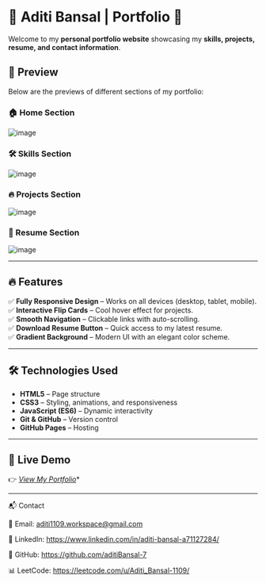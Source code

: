 # 🌟 Aditi Bansal | Portfolio 🚀  

Welcome to my **personal portfolio website** showcasing my **skills, projects, resume, and contact information**.  

## 📸 Preview  
Below are the previews of different sections of my portfolio:  

### 🏠 Home Section  
![image](https://github.com/user-attachments/assets/c06b1404-2e6d-40f8-9629-4c20826da4c7)
  

### 🛠️ Skills Section  
![image](https://github.com/user-attachments/assets/fce89288-987e-4f84-bf9d-7d54da81b6e1)


### 🔥 Projects Section  
![image](https://github.com/user-attachments/assets/11439e1f-b16e-4df7-90ee-d57fe890877a)


### 📄 Resume Section  
![image](https://github.com/user-attachments/assets/2babcd11-1400-43aa-bcac-17d8c8a107df)


---

## 🔥 Features  
✅ **Fully Responsive Design** – Works on all devices (desktop, tablet, mobile).  
✅ **Interactive Flip Cards** – Cool hover effect for projects.  
✅ **Smooth Navigation** – Clickable links with auto-scrolling.  
✅ **Download Resume Button** – Quick access to my latest resume.  
✅ **Gradient Background** – Modern UI with an elegant color scheme.  

---

## 🛠️ Technologies Used  
- **HTML5** – Page structure  
- **CSS3** – Styling, animations, and responsiveness  
- **JavaScript (ES6)** – Dynamic interactivity  
- **Git & GitHub** – Version control  
- **GitHub Pages** – Hosting  

---

## 🚀 Live Demo  
👉 *[View My Portfolio](https://github.com/aditiBansal-7/Portfolio_AditiBansal.git)**  

---


📬 Contact  

📧 Email: aditi1109.workspace@gmail.com  

🔗 LinkedIn: https://www.linkedin.com/in/aditi-bansal-a71127284/  

🐙 GitHub: https://github.com/aditiBansal-7  

📊 LeetCode: https://leetcode.com/u/Aditi_Bansal-1109/  

